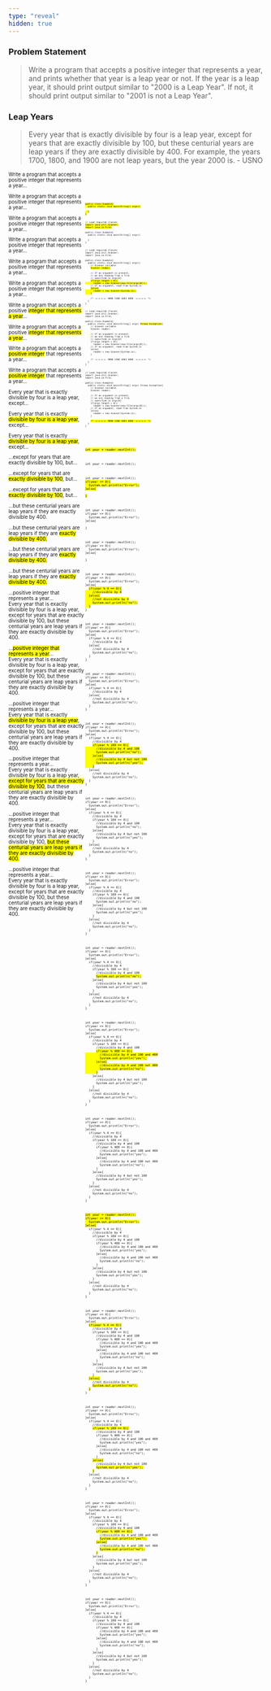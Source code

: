 ```yaml
---
type: "reveal"
hidden: true
---
```


<section>
  <h3>Problem Statement</h3>
  <blockquote class="stretch" style="text-align: left">Write a program that accepts a positive integer that represents a year, and prints whether that year is a leap year or not. If the year is a leap year, it should print output similar to "2000 is a Leap Year". If not, it should print output similar to "2001 is not a Leap Year".</blockquote>
</section>
<section>
  <h3>Leap Years</h3>
  <blockquote class="stretch" style="text-align: left">Every year that is exactly divisible by four is a leap year, except for years that are exactly divisible by 100, but these centurial years are leap years if they are exactly divisible by 400. For example, the years 1700, 1800, and 1900 are not leap years, but the year 2000 is. - USNO</blockquote>
</section>
<section>
  <div style="float: right; width: 70%">
    <pre class="stretch"><code class="java">
    </code></pre>
  </div>
  <div style="width: 30%">
  <p style="font-size: .7em">Write a program that accepts a positive integer that represents a year...</p>
  </div>
</section>
<section>
  <div style="float: right; width: 70%">
    <pre class="stretch" style="font-size: .37em"><code class="java"><mark>public class Example{
  public static void main(String[] args){<br>
  }
}</mark></code></pre>
  </div>
  <div style="width: 30%">
  <p style="font-size: .7em">Write a program that accepts a positive integer that represents a year...</p>
  </div>
</section>
<section>
  <div style="float: right; width: 70%">
    <pre class="stretch" style="font-size: .37em"><code class="java">// Load required classes
<mark>import java.util.Scanner;
import java.io.File;</mark><br>
public class Example{
  public static void main(String[] args){<br>
  }
}</code></pre>
  </div>
  <div style="width: 30%">
  <p style="font-size: .7em">Write a program that accepts a positive integer that represents a year...</p>
  </div>
</section>
<section>
  <div style="float: right; width: 70%">
    <pre class="stretch" style="font-size: .37em"><code class="java">// Load required classes
import java.util.Scanner;
import java.io.File;<br>
public class Example{
  public static void main(String[] args){
    // Scanner variable
    <mark>Scanner reader;</mark><br>
    // If an argument is present,
    // we are reading from a file
    // specified in args[0]
    <mark>if(args.length > 0){
      reader = new Scanner(new File(args[0]));</mark>
    // If no argument, read from System.in
    <mark>}else{
      reader = new Scanner(System.in);
    }</mark><br>
    /* -=-=-=-=- MORE CODE GOES HERE -=-=-=-=- */
  }
}</code></pre>
  </div>
  <div style="width: 30%">
  <p style="font-size: .7em">Write a program that accepts a positive integer that represents a year...</p>
  </div>
</section>
<section>
  <div style="float: right; width: 70%">
    <pre class="stretch" style="font-size: .37em"><code class="java">// Load required classes
import java.util.Scanner;
import java.io.File;<br>
public class Example{
  public static void main(String[] args) <mark>throws Exception</mark>{
    // Scanner variable
    Scanner reader;<br>
    // If an argument is present,
    // we are reading from a file
    // specified in args[0]
    if(args.length > 0){
      reader = new Scanner(new File(args[0]));
    // If no argument, read from System.in
    }else{
      reader = new Scanner(System.in);
    }<br>
    /* -=-=-=-=- MORE CODE GOES HERE -=-=-=-=- */
  }
}</code></pre>
  </div>
  <div style="width: 30%">
  <p style="font-size: .7em">Write a program that accepts a positive integer that represents a year...</p>
  </div>
</section>
<section>
  <div style="float: right; width: 70%">
    <pre class="stretch" style="font-size: .37em"><code class="java">// Load required classes
import java.util.Scanner;
import java.io.File;<br>
public class Example{
  public static void main(String[] args) throws Exception{
    // Scanner variable
    Scanner reader;<br>
    // If an argument is present,
    // we are reading from a file
    // specified in args[0]
    if(args.length > 0){
      reader = new Scanner(new File(args[0]));
    // If no argument, read from System.in
    }else{
      reader = new Scanner(System.in);
    }<br>
    <mark>/* -=-=-=-=- MORE CODE GOES HERE -=-=-=-=- */</mark>
  }
}</code></pre>
  </div>
  <div style="width: 30%">
  <p style="font-size: .7em">Write a program that accepts a positive integer that represents a year...</p>
  </div>
</section>
<section>
  <div style="float: right; width: 70%">
    <pre class="stretch" style="font-size: .5em"><code class="java">
    </code></pre>
  </div>
  <div style="width: 30%">
  <p style="font-size: .7em">Write a program that accepts a positive <mark>integer that represents a year</mark>...</p>
  </div>
</section>
<section>
  <div style="float: right; width: 70%">
    <pre class="stretch" style="font-size: .5em"><code class="java"><mark>int year = reader.nextInt();</mark>
    </code></pre>
  </div>
  <div style="width: 30%">
  <p style="font-size: .7em">Write a program that accepts a positive <mark>integer that represents a year</mark>...</p>
  </div>
</section>
<section>
  <div style="float: right; width: 70%">
    <pre class="stretch" style="font-size: .5em"><code class="java">int year = reader.nextInt();
    </code></pre>
  </div>
  <div style="width: 30%">
  <p style="font-size: .7em">Write a program that accepts a <mark>positive integer</mark> that represents a year...</p>
  </div>
</section>
<section>
  <div style="float: right; width: 70%">
    <pre class="stretch" style="font-size: .5em"><code class="java">int year = reader.nextInt();
<mark>if(year <= 0){
  System.out.println("Error");
}else{<br>
}</mark>
    </code></pre>
  </div>
  <div style="width: 30%">
  <p style="font-size: .7em">Write a program that accepts a <mark>positive integer</mark> that represents a year...</p>
  </div>
</section>
<section>
  <div style="float: right; width: 70%">
    <pre class="stretch" style="font-size: .5em"><code class="java">int year = reader.nextInt();
if(year <= 0){
  System.out.println("Error");
}else{<br>
}
    </code></pre>
  </div>
  <div style="width: 30%">
  <p style="font-size: .7em">Every year that is exactly divisible by four is a leap year, except...</p>
  </div>
</section>
<section>
  <div style="float: right; width: 70%">
    <pre class="stretch" style="font-size: .5em"><code class="java">int year = reader.nextInt();
if(year <= 0){
  System.out.println("Error");
}else{<br>
}
    </code></pre>
  </div>
  <div style="width: 30%">
  <p style="font-size: .7em">Every year that is exactly <mark>divisible by four is a leap year</mark>, except...</p>
  </div>
</section>
<section>
  <div style="float: right; width: 70%">
    <pre class="stretch" style="font-size: .5em"><code class="java">int year = reader.nextInt();
if(year <= 0){
  System.out.println("Error");
}else{
  <mark>if(year % 4 == 0){
    //divisible by 4
  }else{
    //not divisible by 4
    System.out.println("no");
  }</mark>
}
    </code></pre>
  </div>
  <div style="width: 30%">
  <p style="font-size: .7em">Every year that is exactly <mark>divisible by four is a leap year</mark>, except...</p>
  </div>
</section>
<section>
  <div style="float: right; width: 70%">
    <pre class="stretch" style="font-size: .5em"><code class="java">int year = reader.nextInt();
if(year <= 0){
  System.out.println("Error");
}else{
  if(year % 4 == 0){
    //divisible by 4
  }else{
    //not divisible by 4
    System.out.println("no");
  }
}
    </code></pre>
  </div>
  <div style="width: 30%">
  <p style="font-size: .7em">...except for years that are exactly divisible by 100, but...</p>
  </div>
</section>
<section>
  <div style="float: right; width: 70%">
    <pre class="stretch" style="font-size: .5em"><code class="java">int year = reader.nextInt();
if(year <= 0){
  System.out.println("Error");
}else{
  if(year % 4 == 0){
    //divisible by 4
  }else{
    //not divisible by 4
    System.out.println("no");
  }
}
    </code></pre>
  </div>
  <div style="width: 30%">
  <p style="font-size: .7em">...except for years that are <mark>exactly divisible by 100</mark>, but...</p>
  </div>
</section>
<section>
  <div style="float: right; width: 70%">
    <pre class="stretch" style="font-size: .5em"><code class="java">int year = reader.nextInt();
if(year <= 0){
  System.out.println("Error");
}else{
  if(year % 4 == 0){
    //divisible by 4
    <mark>if(year % 100 == 0){
      //divisible by 4 and 100
      System.out.println("no");
    }else{
      //divisible by 4 but not 100
      System.out.println("yes");
    }</mark>
  }else{
    //not divisible by 4
    System.out.println("no");
  }
}
    </code></pre>
  </div>
  <div style="width: 30%">
  <p style="font-size: .7em">...except for years that are <mark>exactly divisible by 100</mark>, but...</p>
  </div>
</section>
<section>
  <div style="float: right; width: 70%">
    <pre class="stretch" style="font-size: .5em"><code class="java">int year = reader.nextInt();
if(year <= 0){
  System.out.println("Error");
}else{
  if(year % 4 == 0){
    //divisible by 4
    if(year % 100 == 0){
      //divisible by 4 and 100
      System.out.println("no");
    }else{
      //divisible by 4 but not 100
      System.out.println("yes");
    }
  }else{
    //not divisible by 4
    System.out.println("no");
  }
}
    </code></pre>
  </div>
  <div style="width: 30%">
  <p style="font-size: .7em">...but these centurial years are leap years if they are exactly divisible by 400.</p>
  </div>
</section>
<section>
  <div style="float: right; width: 70%">
    <pre class="stretch" style="font-size: .5em"><code class="java">int year = reader.nextInt();
if(year <= 0){
  System.out.println("Error");
}else{
  if(year % 4 == 0){
    //divisible by 4
    if(year % 100 == 0){
      //divisible by 4 and 100
      System.out.println("no");
    }else{
      //divisible by 4 but not 100
      System.out.println("yes");
    }
  }else{
    //not divisible by 4
    System.out.println("no");
  }
}
    </code></pre>
  </div>
  <div style="width: 30%">
  <p style="font-size: .7em">...but these centurial years are leap years if they are <mark>exactly divisible by 400.</mark></p>
  </div>
</section>
<section>
  <div style="float: right; width: 70%">
    <pre class="stretch" style="font-size: .5em"><code class="java">int year = reader.nextInt();
if(year <= 0){
  System.out.println("Error");
}else{
  if(year % 4 == 0){
    //divisible by 4
    if(year % 100 == 0){
      //divisible by 4 and 100
      <mark>System.out.println("no");</mark>
    }else{
      //divisible by 4 but not 100
      System.out.println("yes");
    }
  }else{
    //not divisible by 4
    System.out.println("no");
  }
}
    </code></pre>
  </div>
  <div style="width: 30%">
  <p style="font-size: .7em">...but these centurial years are leap years if they are <mark>exactly divisible by 400.</mark></p>
  </div>
</section>
<section>
  <div style="float: right; width: 70%">
    <pre class="stretch" style="font-size: .5em"><code class="java">int year = reader.nextInt();
if(year <= 0){
  System.out.println("Error");
}else{
  if(year % 4 == 0){
    //divisible by 4
    if(year % 100 == 0){
      //divisible by 4 and 100
      <mark>if(year % 400 == 0){
        //divisible by 4 and 100 and 400
        System.out.println("yes");
      }else{
        //divisible by 4 and 100 not 400
        System.out.println("no");
      }</mark>
    }else{
      //divisible by 4 but not 100
      System.out.println("yes");
    }
  }else{
    //not divisible by 4
    System.out.println("no");
  }
}
    </code></pre>
  </div>
  <div style="width: 30%">
  <p style="font-size: .7em">...but these centurial years are leap years if they are <mark>exactly divisible by 400.</mark></p>
  </div>
</section>
<section>
  <div style="float: right; width: 70%">
    <pre class="stretch" style="font-size: .5em"><code class="java">int year = reader.nextInt();
if(year <= 0){
  System.out.println("Error");
}else{
  if(year % 4 == 0){
    //divisible by 4
    if(year % 100 == 0){
      //divisible by 4 and 100
      if(year % 400 == 0){
        //divisible by 4 and 100 and 400
        System.out.println("yes");
      }else{
        //divisible by 4 and 100 not 400
        System.out.println("no");
      }
    }else{
      //divisible by 4 but not 100
      System.out.println("yes");
    }
  }else{
    //not divisible by 4
    System.out.println("no");
  }
}
    </code></pre>
  </div>
  <div style="width: 30%">
  <p style="font-size: .7em">...positive integer that represents a year...<br>Every year that is exactly divisible by four is a leap year, except for years that are exactly divisible by 100, but these centurial years are leap years if they are exactly divisible by 400.</p>
  </div>
</section>
<section>
  <div style="float: right; width: 70%">
    <pre class="stretch" style="font-size: .5em"><code class="java"><mark>int year = reader.nextInt();
if(year <= 0){
  System.out.println("Error");
}else{</mark>
  if(year % 4 == 0){
    //divisible by 4
    if(year % 100 == 0){
      //divisible by 4 and 100
      if(year % 400 == 0){
        //divisible by 4 and 100 and 400
        System.out.println("yes");
      }else{
        //divisible by 4 and 100 not 400
        System.out.println("no");
      }
    }else{
      //divisible by 4 but not 100
      System.out.println("yes");
    }
  }else{
    //not divisible by 4
    System.out.println("no");
  }
}
    </code></pre>
  </div>
  <div style="width: 30%">
  <p style="font-size: .7em">...<mark>positive integer that represents a year</mark>...<br>Every year that is exactly divisible by four is a leap year, except for years that are exactly divisible by 100, but these centurial years are leap years if they are exactly divisible by 400.</p>
  </div>
</section>
<section>
  <div style="float: right; width: 70%">
    <pre class="stretch" style="font-size: .5em"><code class="java">int year = reader.nextInt();
if(year <= 0){
  System.out.println("Error");
}else{
  <mark>if(year % 4 == 0){</mark>
    //divisible by 4
    if(year % 100 == 0){
      //divisible by 4 and 100
      if(year % 400 == 0){
        //divisible by 4 and 100 and 400
        System.out.println("yes");
      }else{
        //divisible by 4 and 100 not 400
        System.out.println("no");
      }
    }else{
      //divisible by 4 but not 100
      System.out.println("yes");
    }
  <mark>}else{</mark>
    //not divisible by 4
    <mark>System.out.println("no");</mark>
  <mark>}</mark>
}
    </code></pre>
  </div>
  <div style="width: 30%">
  <p style="font-size: .7em">...positive integer that represents a year...<br>Every year that is exactly <mark>divisible by four is a leap year</mark>, except for years that are exactly divisible by 100, but these centurial years are leap years if they are exactly divisible by 400.</p>
  </div>
</section>
<section>
  <div style="float: right; width: 70%">
    <pre class="stretch" style="font-size: .5em"><code class="java">int year = reader.nextInt();
if(year <= 0){
  System.out.println("Error");
}else{
  if(year % 4 == 0){
    //divisible by 4
    <mark>if(year % 100 == 0){</mark>
      //divisible by 4 and 100
      if(year % 400 == 0){
        //divisible by 4 and 100 and 400
        System.out.println("yes");
      }else{
        //divisible by 4 and 100 not 400
        System.out.println("no");
      }
    <mark>}else{</mark>
      //divisible by 4 but not 100
      <mark>System.out.println("yes");</mark>
    <mark>}</mark>
  }else{
    //not divisible by 4
    System.out.println("no");
  }
}
    </code></pre>
  </div>
  <div style="width: 30%">
  <p style="font-size: .7em">...positive integer that represents a year...<br>Every year that is exactly divisible by four is a leap year, <mark>except for years that are exactly divisible by 100</mark>, but these centurial years are leap years if they are exactly divisible by 400.</p>
  </div>
</section>
<section>
  <div style="float: right; width: 70%">
    <pre class="stretch" style="font-size: .5em"><code class="java">int year = reader.nextInt();
if(year <= 0){
  System.out.println("Error");
}else{
  if(year % 4 == 0){
    //divisible by 4
    if(year % 100 == 0){
      //divisible by 4 and 100
      <mark>if(year % 400 == 0){</mark>
        //divisible by 4 and 100 and 400
        <mark>System.out.println("yes");</mark>
      <mark>}else{</mark>
        //divisible by 4 and 100 not 400
        <mark>System.out.println("no");</mark>
      <mark>}</mark>
    }else{
      //divisible by 4 but not 100
      System.out.println("yes");
    }
  }else{
    //not divisible by 4
    System.out.println("no");
  }
}
    </code></pre>
  </div>
  <div style="width: 30%">
  <p style="font-size: .7em">...positive integer that represents a year...<br>Every year that is exactly divisible by four is a leap year, except for years that are exactly divisible by 100, <mark>but these centurial years are leap years if they are exactly divisible by 400.</mark></p>
  </div>
</section>
<section>
  <div style="float: right; width: 70%">
    <pre class="stretch" style="font-size: .5em"><code class="java">int year = reader.nextInt();
if(year <= 0){
  System.out.println("Error");
}else{
  if(year % 4 == 0){
    //divisible by 4
    if(year % 100 == 0){
      //divisible by 4 and 100
      if(year % 400 == 0){
        //divisible by 4 and 100 and 400
        System.out.println("yes");
      }else{
        //divisible by 4 and 100 not 400
        System.out.println("no");
      }
    }else{
      //divisible by 4 but not 100
      System.out.println("yes");
    }
  }else{
    //not divisible by 4
    System.out.println("no");
  }
}
    </code></pre>
  </div>
  <div style="width: 30%">
  <p style="font-size: .7em">...positive integer that represents a year...<br>Every year that is exactly divisible by four is a leap year, except for years that are exactly divisible by 100, but these centurial years are leap years if they are exactly divisible by 400.</p>
  </div>
</section>
